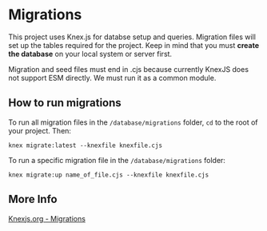 # Migrations

This project uses Knex.js for databse setup and queries. Migration files will set up the tables required for the project. Keep in mind that you must **create the database** on your local system or server first.

Migration and seed files must end in .cjs because currently KnexJS does not support ESM directly. We must run it as a common module.

## How to run migrations

To run all migration files in the `/database/migrations` folder, `cd` to the root of your project. Then:

`knex migrate:latest --knexfile knexfile.cjs`

To run a specific migration file in the `/database/migrations` folder:

`knex migrate:up name_of_file.cjs --knexfile knexfile.cjs`

## More Info

[Knexjs.org - Migrations](https://knexjs.org/#Migrations)








